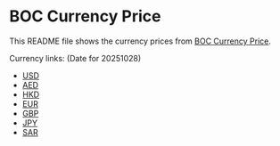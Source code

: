 # BOC Currency Price

This README file shows the currency prices from [BOC Currency Price](https://www.boc.cn/sourcedb/whpj/).

Currency links: (Date for 20251028)

- [USD](https://bocurrencyprice.techina.science/BOC_CURRENCY_PRICE/USD/20251028.json)
- [AED](https://bocurrencyprice.techina.science/BOC_CURRENCY_PRICE/AED/20251028.json)
- [HKD](https://bocurrencyprice.techina.science/BOC_CURRENCY_PRICE/HKD/20251028.json)
- [EUR](https://bocurrencyprice.techina.science/BOC_CURRENCY_PRICE/EUR/20251028.json)
- [GBP](https://bocurrencyprice.techina.science/BOC_CURRENCY_PRICE/GBP/20251028.json)
- [JPY](https://bocurrencyprice.techina.science/BOC_CURRENCY_PRICE/JPY/20251028.json)
- [SAR](https://bocurrencyprice.techina.science/BOC_CURRENCY_PRICE/SAR/20251028.json)
